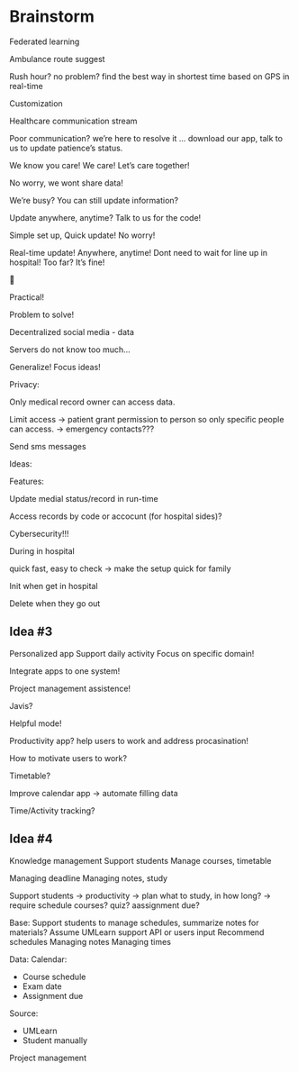 # Brainstorm

Federated learning 

Ambulance  route suggest

Rush hour? no problem? find the best way in shortest time based on GPS in real-time

Customization 

Healthcare communication stream

Poor communication? we’re here to resolve it … download our app, talk to us to update patience’s status. 

We know you care! We care! Let’s care together!

No worry, we wont share data! 

We’re busy? You can still update information?

Update anywhere, anytime? Talk to us for the code!

Simple set up, Quick update! No worry! 

Real-time update! Anywhere, anytime! Dont need to wait for line up in hospital! Too far? It’s fine! 

🙂 

Practical!

Problem to solve!

Decentralized social media - data

Servers do not know too much… 

Generalize! Focus ideas!

Privacy:

Only medical record owner can access data.

Limit access → patient grant permission to person so only specific people can access. → emergency contacts???

Send sms messages 

Ideas: 

Features:

Update medial status/record in run-time

Access records by code or accocunt (for hospital sides)?

Cybersecurity!!!

During in hospital 

quick fast, easy to check → make the setup quick for family

Init when get in hospital

Delete when they go out


## Idea #3
Personalized app
Support daily activity
Focus on specific domain!

Integrate apps to one system!

Project management assistence! 

Javis?

Helpful mode!

Productivity app? help users to work and address procasination!

How to motivate users to work? 

Timetable? 

Improve calendar app -> automate filling data

Time/Activity tracking?

## Idea #4

Knowledge management
Support students
Manage courses, timetable

Managing deadline
Managing notes, study

Support students -> productivity -> plan what to study, in how long? -> require schedule courses? quiz? aassignment due? 

Base: Support students to manage schedules, summarize notes for materials? Assume UMLearn support API or users input
Recommend schedules
Managing notes
Managing times

Data:
Calendar: 
- Course schedule
- Exam date
- Assignment due

Source:
- UMLearn
- Student manually

Project management

